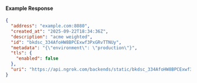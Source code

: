 <!-- Code generated for API Clients. DO NOT EDIT. -->

#### Example Response

```json
{
  "address": "example.com:8080",
  "created_at": "2025-09-22T18:34:36Z",
  "description": "acme weighted",
  "id": "bkdsc_334AfoHW8BPCExwf3PxGRvTTNUy",
  "metadata": "{\"environment\": \"production\"}",
  "tls": {
    "enabled": false
  },
  "uri": "https://api.ngrok.com/backends/static/bkdsc_334AfoHW8BPCExwf3PxGRvTTNUy"
}
```
